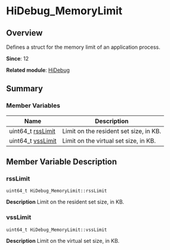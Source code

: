 # HiDebug_MemoryLimit


## Overview

Defines a struct for the memory limit of an application process.

**Since**: 12

**Related module**: [HiDebug](_hi_debug.md)


## Summary


### Member Variables

| Name| Description| 
| -------- | -------- |
| uint64_t [rssLimit](#rsslimit) | Limit on the resident set size, in KB. | 
| uint64_t [vssLimit](#vsslimit) | Limit on the virtual set size, in KB. | 


## Member Variable Description


### rssLimit

```
uint64_t HiDebug_MemoryLimit::rssLimit
```
**Description**
Limit on the resident set size, in KB.


### vssLimit

```
uint64_t HiDebug_MemoryLimit::vssLimit
```
**Description**
Limit on the virtual set size, in KB.
